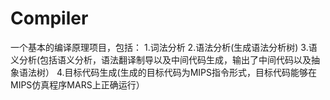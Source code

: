 # Compiler
一个基本的编译原理项目，包括：
1.词法分析
2.语法分析(生成语法分析树)
3.语义分析(包括语义分析，语法翻译制导以及中间代码生成，输出了中间代码以及抽象语法树）
4.目标代码生成(生成的目标代码为MIPS指令形式，目标代码能够在MIPS仿真程序MARS上正确运行）
